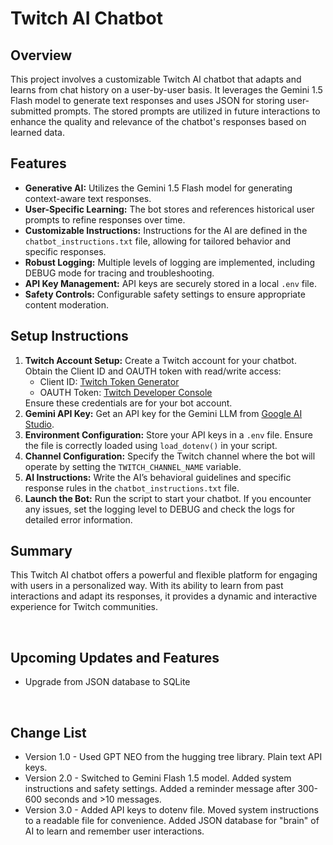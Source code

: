 <body>
    <h1>Twitch AI Chatbot</h1>
    <h2>Overview</h2>
    <p>This project involves a customizable Twitch AI chatbot that adapts and learns from chat history on a user-by-user basis. It leverages the Gemini 1.5 Flash model to generate text responses and uses JSON for storing user-submitted prompts. The stored prompts are utilized in future interactions to enhance the quality and relevance of the chatbot's responses based on learned data.</p>
    <h2>Features</h2>
    <ul>
        <li><strong>Generative AI:</strong> Utilizes the Gemini 1.5 Flash model for generating context-aware text responses.</li>
        <li><strong>User-Specific Learning:</strong> The bot stores and references historical user prompts to refine responses over time.</li>
        <li><strong>Customizable Instructions:</strong> Instructions for the AI are defined in the <code>chatbot_instructions.txt</code> file, allowing for tailored behavior and specific responses.</li>
        <li><strong>Robust Logging:</strong> Multiple levels of logging are implemented, including DEBUG mode for tracing and troubleshooting.</li>
        <li><strong>API Key Management:</strong> API keys are securely stored in a local <code>.env</code> file.</li>
        <li><strong>Safety Controls:</strong> Configurable safety settings to ensure appropriate content moderation.</li>
    </ul>
    <h2>Setup Instructions</h2>
    <ol>
        <li><strong>Twitch Account Setup:</strong> Create a Twitch account for your chatbot. Obtain the Client ID and OAUTH token with read/write access:
            <ul>
                <li>Client ID: <a href="https://twitchtokengenerator.com" target="_blank">Twitch Token Generator</a></li>
                <li>OAUTH Token: <a href="https://dev.twitch.tv/console" target="_blank">Twitch Developer Console</a></li>
            </ul>
            Ensure these credentials are for your bot account.
        </li>
        <li><strong>Gemini API Key:</strong> Get an API key for the Gemini LLM from <a href="https://aistudio.google.com/app/apikey" target="_blank">Google AI Studio</a>.</li>
        <li><strong>Environment Configuration:</strong> Store your API keys in a <code>.env</code> file. Ensure the file is correctly loaded using <code>load_dotenv()</code> in your script.</li>
        <li><strong>Channel Configuration:</strong> Specify the Twitch channel where the bot will operate by setting the <code>TWITCH_CHANNEL_NAME</code> variable.</li>
        <li><strong>AI Instructions:</strong> Write the AI’s behavioral guidelines and specific response rules in the <code>chatbot_instructions.txt</code> file.</li>
        <li><strong>Launch the Bot:</strong> Run the script to start your chatbot. If you encounter any issues, set the logging level to DEBUG and check the logs for detailed error information.</li>
    </ol>
    <h2>Summary</h2>
    <p>This Twitch AI chatbot offers a powerful and flexible platform for engaging with users in a personalized way. With its ability to learn from past interactions and adapt its responses, it provides a dynamic and interactive experience for Twitch communities.      </p>
    <br>
    <h2>Upcoming Updates and Features</h2>
    <ul>
        <li>Upgrade from JSON database to SQLite</li>
    </ul>
    <br>
    <h2>Change List</h2>
    <ul>
        <li>Version 1.0 - Used GPT NEO from the hugging tree library. Plain text API keys. </li>
        <li>Version 2.0 - Switched to Gemini Flash 1.5 model. Added system instructions and safety settings. Added a reminder message after 300-600 seconds and >10 messages. </li>
        <li>Version 3.0 - Added API keys to dotenv file. Moved system instructions to a readable file for convenience. Added JSON database for "brain" of AI to learn and remember user interactions. </li>
    </ul>
</body>

